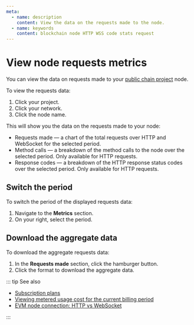 ```yaml
---
meta:
  - name: description
    content: View the data on the requests made to the node.
  - name: keywords
    content: blockchain node HTTP WSS code stats request
---
```


# View node requests metrics

You can view the data on requests made to your [public chain project](/glossary/public-chain-project) node.

To view the requests data:

1. Click your project.
1. Click your network.
1. Click the node name.

This will show you the data on the requests made to your node:

* Requests made — a chart of the total requests over HTTP and WebSocket for the selected period.
* Method calls — a breakdown of the method calls to the node over the selected period. Only available for HTTP requests.
* Response codes — a breakdown of the HTTP response status codes over the selected period. Only available for HTTP requests.

## Switch the period

To switch the period of the displayed requests data:

1. Navigate to the **Metrics** section.
1. On your right, select the period.

## Download the aggregate data

To download the aggregate requests data:

1. In the **Requests made** section, click the hamburger button.
1. Click the format to download the aggregate data.

::: tip See also

* <a href="https://chainstack.com/pricing/" target="_blank">Subscription plans</a>
* <a href="https://support.chainstack.com/hc/en-us/articles/900004221366-Viewing-metered-usage-cost-for-the-current-billing-period" target="_blank">Viewing metered usage cost for the current billing period</a>
* <a href="https://support.chainstack.com/hc/en-us/articles/900002187586-EVM-node-connection-HTTP-vs-WebSocket" target="_blank">EVM node connection: HTTP vs WebSocket</a>

:::

